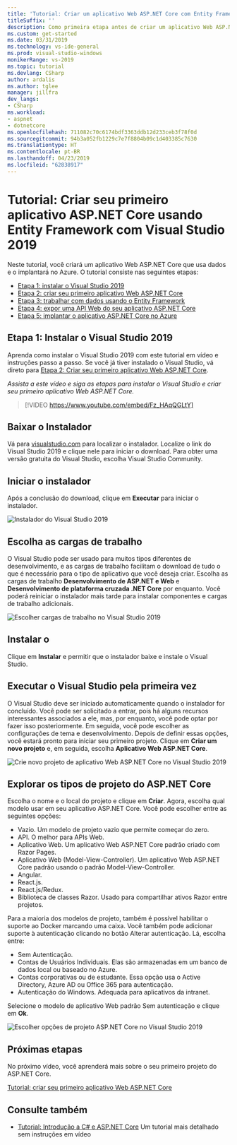 ```yaml
---
title: 'Tutorial: Criar um aplicativo Web ASP.NET Core com Entity Framework e Visual Studio 2019'
titleSuffix: ''
description: Como primeira etapa antes de criar um aplicativo Web ASP.NET Core, aprenda como instalar o Visual Studio 2019 com este tutorial em vídeo e instruções passo a passo.
ms.custom: get-started
ms.date: 03/31/2019
ms.technology: vs-ide-general
ms.prod: visual-studio-windows
monikerRange: vs-2019
ms.topic: tutorial
ms.devlang: CSharp
author: ardalis
ms.author: tglee
manager: jillfra
dev_langs:
- CSharp
ms.workload:
- aspnet
- dotnetcore
ms.openlocfilehash: 711082c70c6174bdf3363ddb12d233ceb3f78f0d
ms.sourcegitcommit: 94b3a052fb1229c7e7f8804b09c1d403385c7630
ms.translationtype: HT
ms.contentlocale: pt-BR
ms.lasthandoff: 04/23/2019
ms.locfileid: "62838917"
---
```

# <a name="tutorial-create-your-first-aspnet-core-app-using-entity-framework-with-visual-studio-2019"></a>Tutorial: Criar seu primeiro aplicativo ASP.NET Core usando Entity Framework com Visual Studio 2019

Neste tutorial, você criará um aplicativo Web ASP.NET Core que usa dados e o implantará no Azure. O tutorial consiste nas seguintes etapas:

- [Etapa 1: instalar o Visual Studio 2019](#step-1-install-visual-studio-2019)
- [Etapa 2: criar seu primeiro aplicativo Web ASP.NET Core](tutorial-aspnet-core-ef-step-02.md)
- [Etapa 3: trabalhar com dados usando o Entity Framework](tutorial-aspnet-core-ef-step-03.md)
- [Etapa 4: expor uma API Web do seu aplicativo ASP.NET Core](tutorial-aspnet-core-ef-step-04.md)
- [Etapa 5: implantar o aplicativo ASP.NET Core no Azure](tutorial-aspnet-core-ef-step-05.md)

## <a name="step-1-install-visual-studio-2019"></a>Etapa 1: Instalar o Visual Studio 2019

Aprenda como instalar o Visual Studio 2019 com este tutorial em vídeo e instruções passo a passo. Se você já tiver instalado o Visual Studio, vá direto para [Etapa 2: Criar seu primeiro aplicativo Web ASP.NET Core](tutorial-aspnet-core-ef-step-02.md).

_Assista a este vídeo e siga as etapas para instalar o Visual Studio e criar seu primeiro aplicativo Web ASP.NET Core._

> [!VIDEO https://www.youtube.com/embed/Fz_HAqQGLtY]

## <a name="download-the-installer"></a>Baixar o Instalador

Vá para [visualstudio.com](https://visualstudio.com) para localizar o instalador. Localize o link do Visual Studio 2019 e clique nele para iniciar o download. Para obter uma versão gratuita do Visual Studio, escolha Visual Studio Community.

## <a name="start-the-installer"></a>Iniciar o instalador

Após a conclusão do download, clique em **Executar** para iniciar o instalador.

![Instalador do Visual Studio 2019](media/vs-2019/vs2019-installer.png)

## <a name="choose-workloads"></a>Escolha as cargas de trabalho

O Visual Studio pode ser usado para muitos tipos diferentes de desenvolvimento, e as cargas de trabalho facilitam o download de tudo o que é necessário para o tipo de aplicativo que você deseja criar. Escolha as cargas de trabalho **Desenvolvimento de ASP.NET e Web** e **Desenvolvimento de plataforma cruzada .NET Core** por enquanto. Você poderá reiniciar o instalador mais tarde para instalar componentes e cargas de trabalho adicionais.

![Escolher cargas de trabalho no Visual Studio 2019](media/vs-2019/vs2019-choose-workloads.png)

## <a name="install"></a>Instalar o

Clique em **Instalar** e permitir que o instalador baixe e instale o Visual Studio.

## <a name="run-visual-studio-for-the-first-time"></a>Executar o Visual Studio pela primeira vez

O Visual Studio deve ser iniciado automaticamente quando o instalador for concluído. Você pode ser solicitado a entrar, pois há alguns recursos interessantes associados a ele, mas, por enquanto, você pode optar por fazer isso posteriormente. Em seguida, você pode escolher as configurações de tema e desenvolvimento. Depois de definir essas opções, você estará pronto para iniciar seu primeiro projeto. Clique em **Criar um novo projeto** e, em seguida, escolha **Aplicativo Web ASP.NET Core**.

![Crie novo projeto de aplicativo Web ASP.NET Core no Visual Studio 2019](media/vs-2019/vs2019-create-new-project.png)

## <a name="explore-aspnet-core-project-types"></a>Explorar os tipos de projeto do ASP.NET Core

Escolha o nome e o local do projeto e clique em **Criar**. Agora, escolha qual modelo usar em seu aplicativo ASP.NET Core. Você pode escolher entre as seguintes opções:

- Vazio. Um modelo de projeto vazio que permite começar do zero.
- API. O melhor para APIs Web.
- Aplicativo Web. Um aplicativo Web ASP.NET Core padrão criado com Razor Pages.
- Aplicativo Web (Model-View-Controller). Um aplicativo Web ASP.NET Core padrão usando o padrão Model-View-Controller.
- Angular.
- React.js.
- React.js/Redux.
- Biblioteca de classes Razor. Usado para compartilhar ativos Razor entre projetos.

Para a maioria dos modelos de projeto, também é possível habilitar o suporte ao Docker marcando uma caixa. Você também pode adicionar suporte à autenticação clicando no botão Alterar autenticação. Lá, escolha entre:

- Sem Autenticação.
- Contas de Usuários Individuais. Elas são armazenadas em um banco de dados local ou baseado no Azure.
- Contas corporativas ou de estudante. Essa opção usa o Active Directory, Azure AD ou Office 365 para autenticação.
- Autenticação do Windows. Adequada para aplicativos da intranet.

Selecione o modelo de aplicativo Web padrão Sem autenticação e clique em **Ok**.

![Escolher opções de projeto ASP.NET Core no Visual Studio 2019](media/vs-2019/vs2019-choose-aspnetcore-project.png)

## <a name="next-steps"></a>Próximas etapas

No próximo vídeo, você aprenderá mais sobre o seu primeiro projeto do ASP.NET Core.

[Tutorial: criar seu primeiro aplicativo Web ASP.NET Core](tutorial-aspnet-core-ef-step-02.md)

## <a name="see-also"></a>Consulte também

- [Tutorial: Introdução a C# e ASP.NET Core](tutorial-aspnet-core.md) Um tutorial mais detalhado sem instruções em vídeo
